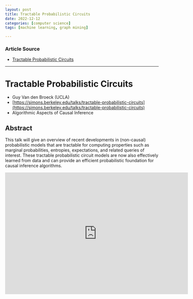 ```yaml
---
layout: post
title: Tractable Probabilistic Circuits
date: 2022-12-12
categories: [computer science]
tags: [machine learning, graph mining]

---
```


### Article Source

* [Tractable Probabilistic Circuits](https://www.youtube.com/watch?v=oXE5XXgLXK0)


---

# Tractable Probabilistic Circuits

* Guy Van den Broeck (UCLA)
* [https://simons.berkeley.edu/talks/tractable-probabilistic-circuits](https://simons.berkeley.edu/talks/tractable-probabilistic-circuits)
* Algorithmic Aspects of Causal Inference

## Abstract

This talk will give an overview of recent developments in (non-causal) probabilistic models that are tractable for computing properties such as marginal probabilities, entropies, expectations, and related queries of interest. These tractable probabilistic circuit models are now also effectively learned from data and can provide an efficient probabilistic foundation for causal inference algorithms.

<iframe width="600" height="400" src="https://www.youtube.com/embed/oXE5XXgLXK0" title="YouTube video player" frameborder="0" allow="accelerometer; autoplay; clipboard-write; encrypted-media; gyroscope; picture-in-picture" allowfullscreen></iframe>
